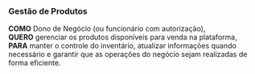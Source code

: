 ### Gestão de Produtos

**COMO** Dono de Negócio (ou funcionário com autorização),     
**QUERO** gerenciar os produtos disponíveis para venda na plataforma,  
**PARA** manter o controle do inventário, atualizar informações quando necessário e garantir que as operações do negócio sejam realizadas de forma eficiente.
